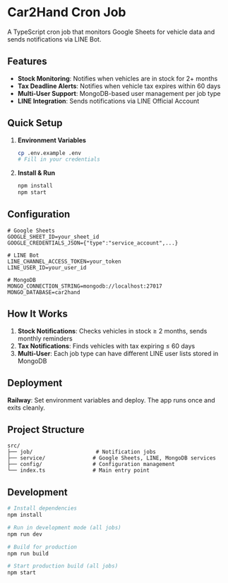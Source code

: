 # Car2Hand Cron Job

A TypeScript cron job that monitors Google Sheets for vehicle data and sends notifications via LINE Bot.

## Features

- **Stock Monitoring**: Notifies when vehicles are in stock for 2+ months
- **Tax Deadline Alerts**: Notifies when vehicle tax expires within 60 days
- **Multi-User Support**: MongoDB-based user management per job type
- **LINE Integration**: Sends notifications via LINE Official Account

## Quick Setup

1. **Environment Variables**

   ```bash
   cp .env.example .env
   # Fill in your credentials
   ```

2. **Install & Run**
   ```bash
   npm install
   npm start
   ```

## Configuration

```env
# Google Sheets
GOOGLE_SHEET_ID=your_sheet_id
GOOGLE_CREDENTIALS_JSON={"type":"service_account",...}

# LINE Bot
LINE_CHANNEL_ACCESS_TOKEN=your_token
LINE_USER_ID=your_user_id

# MongoDB
MONGO_CONNECTION_STRING=mongodb://localhost:27017
MONGO_DATABASE=car2hand
```

## How It Works

1. **Stock Notifications**: Checks vehicles in stock ≥ 2 months, sends monthly reminders
2. **Tax Notifications**: Finds vehicles with tax expiring ≤ 60 days
3. **Multi-User**: Each job type can have different LINE user lists stored in MongoDB

## Deployment

**Railway**: Set environment variables and deploy. The app runs once and exits cleanly.

## Project Structure

```
src/
├── job/                    # Notification jobs
├── service/               # Google Sheets, LINE, MongoDB services
├── config/                # Configuration management
└── index.ts               # Main entry point
```

## Development

```bash
# Install dependencies
npm install

# Run in development mode (all jobs)
npm run dev

# Build for production
npm run build

# Start production build (all jobs)
npm start
```

